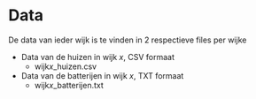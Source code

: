 # Data
De data van ieder wijk is te vinden in 2 respectieve files per wijke
* Data van de huizen in wijk *x*, CSV formaat
  *  wijk*x*\_huizen.csv
* Data van de batterijen in wijk *x*, TXT formaat
  * wijk*x*\_batterijen.txt
